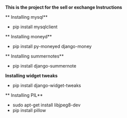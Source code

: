 **This is the project for the sell or exchange Instructions**

**
Installing mysql**

* pip install mysqlclient

**
Installing moneyd**

* pip install py-moneyed django-money

**
Installing summernotes**

* pip install django-summernote


**Installing widget tweaks**

* pip install django-widget-tweaks

**
Installing PIL**

* sudo apt-get install libjpeg8-dev
* pip install pillow
